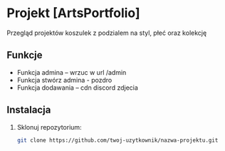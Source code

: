 # Projekt [ArtsPortfolio]

Przegląd projektów koszulek z podzialem na styl, płeć oraz kolekcję

## Funkcje

- Funkcja admina – wrzuc w url /admin
- Funkcja stwórz admina - pozdro
- Funkcja dodawania – cdn discord zdjecia

## Instalacja

1. Sklonuj repozytorium:
   ```bash
   git clone https://github.com/twoj-uzytkownik/nazwa-projektu.git
   ```
